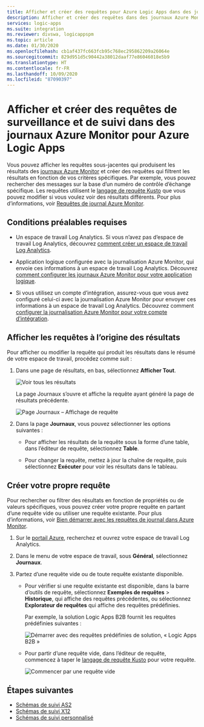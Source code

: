 ```yaml
---
title: Afficher et créer des requêtes pour Azure Logic Apps dans des journaux Azure Monitor
description: Afficher et créer des requêtes dans des journaux Azure Monitor pour Azure Logic Apps
services: logic-apps
ms.suite: integration
ms.reviewer: divswa, logicappspm
ms.topic: article
ms.date: 01/30/2020
ms.openlocfilehash: cb1af437fc663fcb95c768ec295862209a26064e
ms.sourcegitcommit: 829d951d5c90442a38012daaf77e86046018e5b9
ms.translationtype: HT
ms.contentlocale: fr-FR
ms.lasthandoff: 10/09/2020
ms.locfileid: "87090397"
---
```

# <a name="view-and-create-queries-for-monitoring-and-tracking-in-azure-monitor-logs-for-azure-logic-apps"></a>Afficher et créer des requêtes de surveillance et de suivi dans des journaux Azure Monitor pour Azure Logic Apps

Vous pouvez afficher les requêtes sous-jacentes qui produisent les résultats des [journaux Azure Monitor](../azure-monitor/log-query/log-query-overview.md) et créer des requêtes qui filtrent les résultats en fonction de vos critères spécifiques. Par exemple, vous pouvez rechercher des messages sur la base d’un numéro de contrôle d’échange spécifique. Les requêtes utilisent le [langage de requête Kusto](https://aka.ms/LogAnalyticsLanguageReference) que vous pouvez modifier si vous voulez voir des résultats différents. Pour plus d’informations, voir [Requêtes de journal Azure Monitor](../azure-monitor/log-query/query-language.md).

## <a name="prerequisites"></a>Conditions préalables requises

* Un espace de travail Log Analytics. Si vous n’avez pas d’espace de travail Log Analytics, découvrez [comment créer un espace de travail Log Analytics](../azure-monitor/learn/quick-create-workspace.md).

* Application logique configurée avec la journalisation Azure Monitor, qui envoie ces informations à un espace de travail Log Analytics. Découvrez [comment configurer les journaux Azure Monitor pour votre application logique](../logic-apps/monitor-logic-apps.md).

* Si vous utilisez un compte d’intégration, assurez-vous que vous avez configuré celui-ci avec la journalisation Azure Monitor pour envoyer ces informations à un espace de travail Log Analytics. Découvrez comment [configurer la journalisation Azure Monitor pour votre compte d’intégration](../logic-apps/monitor-b2b-messages-log-analytics.md).

## <a name="view-queries-behind-results"></a>Afficher les requêtes à l’origine des résultats

Pour afficher ou modifier la requête qui produit les résultats dans le résumé de votre espace de travail, procédez comme suit :

1. Dans une page de résultats, en bas, sélectionnez **Afficher Tout**.

   ![Voir tous les résultats](./media/create-monitoring-tracking-queries/logic-app-see-all.png)

   La page Journaux s’ouvre et affiche la requête ayant généré la page de résultats précédente.

   ![Page Journaux – Affichage de requête](./media/create-monitoring-tracking-queries/view-query-behind-results.png)

1. Dans la page **Journaux**, vous pouvez sélectionner les options suivantes :

   * Pour afficher les résultats de la requête sous la forme d’une table, dans l’éditeur de requête, sélectionnez **Table**.

   * Pour changer la requête, mettez à jour la chaîne de requête, puis sélectionnez **Exécuter** pour voir les résultats dans le tableau.

## <a name="create-your-own-query"></a>Créer votre propre requête

Pour rechercher ou filtrer des résultats en fonction de propriétés ou de valeurs spécifiques, vous pouvez créer votre propre requête en partant d’une requête vide ou utiliser une requête existante. Pour plus d’informations, voir [Bien démarrer avec les requêtes de journal dans Azure Monitor](../azure-monitor/log-query/get-started-queries.md).

1. Sur le [portail Azure](https://portal.azure.com), recherchez et ouvrez votre espace de travail Log Analytics.

1. Dans le menu de votre espace de travail, sous **Général**, sélectionnez **Journaux**.

1. Partez d’une requête vide ou de toute requête existante disponible.

   * Pour vérifier si une requête existante est disponible, dans la barre d’outils de requête, sélectionnez **Exemples de requêtes** > **Historique**, qui affiche des requêtes précédentes, ou sélectionnez **Explorateur de requêtes** qui affiche des requêtes prédéfinies.

     Par exemple, la solution Logic Apps B2B fournit les requêtes prédéfinies suivantes :

     ![Démarrer avec des requêtes prédéfinies de solution, « Logic Apps B2B »](./media/create-monitoring-tracking-queries/b2b-prebuilt-queries.png)

   * Pour partir d’une requête vide, dans l’éditeur de requête, commencez à taper le [langage de requête Kusto](../azure-monitor/log-query/query-language.md) pour votre requête.

     ![Commencer par une requête vide](./media/create-monitoring-tracking-queries/create-query-from-blank.png)

## <a name="next-steps"></a>Étapes suivantes

* [Schémas de suivi AS2](../logic-apps/logic-apps-track-integration-account-as2-tracking-schemas.md)
* [Schémas de suivi X12](../logic-apps/logic-apps-track-integration-account-x12-tracking-schema.md)
* [Schémas de suivi personnalisé](../logic-apps/logic-apps-track-integration-account-custom-tracking-schema.md)
